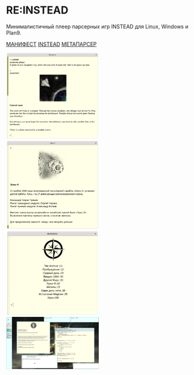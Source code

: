 # RE:INSTEAD

Минималистичный плеер парсерных игр INSTEAD для Linux, Windows и Plan9.

[МАНИФЕСТ](MANIFEST.md)
[INSTEAD](https://instead.hugeping.ru)
[МЕТАПАРСЕР](https://instead.hugeping.ru/page/metaparser/)

<img src="scr/archive.png" width="50%">

<img src="scr/moon9.png" width="50%">

<img src="scr/list.png" width="50%">

<img src="scr/plan9.jpg" width="50%">
